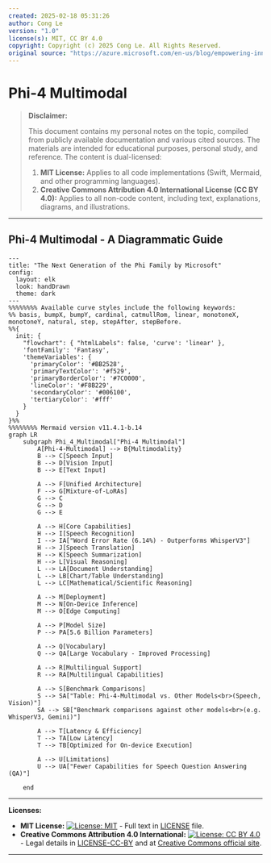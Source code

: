 ```yaml
---
created: 2025-02-18 05:31:26
author: Cong Le
version: "1.0"
license(s): MIT, CC BY 4.0
copyright: Copyright (c) 2025 Cong Le. All Rights Reserved.
original source: "https://azure.microsoft.com/en-us/blog/empowering-innovation-the-next-generation-of-the-phi-family/"
---
```





# Phi-4 Multimodal
> **Disclaimer:**
>
> This document contains my personal notes on the topic,
> compiled from publicly available documentation and various cited sources.
> The materials are intended for educational purposes, personal study, and reference.
> The content is dual-licensed:
> 1. **MIT License:** Applies to all code implementations (Swift, Mermaid, and other programming languages).
> 2. **Creative Commons Attribution 4.0 International License (CC BY 4.0):** Applies to all non-code content, including text, explanations, diagrams, and illustrations.
---

## Phi-4 Multimodal - A Diagrammatic Guide


```mermaid
---
title: "The Next Generation of the Phi Family by Microsoft"
config:
  layout: elk
  look: handDrawn
  theme: dark
---
%%%%%%%% Available curve styles include the following keywords:
%% basis, bumpX, bumpY, cardinal, catmullRom, linear, monotoneX, monotoneY, natural, step, stepAfter, stepBefore.
%%{
  init: {
    "flowchart": { "htmlLabels": false, 'curve': 'linear' },
    'fontFamily': 'Fantasy',
    'themeVariables': {
      'primaryColor': '#BB2528',
      'primaryTextColor': '#f529',
      'primaryBorderColor': '#7C0000',
      'lineColor': '#F8B229',
      'secondaryColor': '#006100',
      'tertiaryColor': '#fff'
    }
  }
}%%
%%%%%%%% Mermaid version v11.4.1-b.14
graph LR
    subgraph Phi_4_Multimodal["Phi-4 Multimodal"]
        A[Phi-4-Multimodal] --> B{Multimodality}
        B --> C[Speech Input]
        B --> D[Vision Input]
        B --> E[Text Input]
        
        A --> F[Unified Architecture]
        F --> G[Mixture-of-LoRAs]
        G --> C
        G --> D
        G --> E
        
        A --> H[Core Capabilities]
        H --> I[Speech Recognition]
        I --> IA["Word Error Rate (6.14%) - Outperforms WhisperV3"]
        H --> J[Speech Translation]
        H --> K[Speech Summarization]
        H --> L[Visual Reasoning]
        L --> LA[Document Understanding]
        L --> LB[Chart/Table Understanding]
        L --> LC[Mathematical/Scientific Reasoning]

        A --> M[Deployment]
        M --> N[On-Device Inference]
        M --> O[Edge Computing]

        A --> P[Model Size]
        P --> PA[5.6 Billion Parameters]
        
        A --> Q[Vocabulary]
        Q --> QA[Large Vocabulary - Improved Processing]
        
        A --> R[Multilingual Support]
        R --> RA[Multilingual Capabilities]
        
        A --> S[Benchmark Comparisons]
        S --> SA["Table: Phi-4-Multimodal vs. Other Models<br>(Speech, Vision)"]
        SA --> SB["Benchmark comparisons against other models<br>(e.g. WhisperV3, Gemini)"]
    
        A --> T[Latency & Efficiency]
        T --> TA[Low Latency]
        T --> TB[Optimized for On-device Execution]
        
        A --> U[Limitations]
        U --> UA["Fewer Capabilities for Speech Question Answering (QA)"]

    end

```



---
**Licenses:**

- **MIT License:**  [![License: MIT](https://img.shields.io/badge/License-MIT-yellow.svg)](LICENSE) - Full text in [LICENSE](LICENSE) file.
- **Creative Commons Attribution 4.0 International:** [![License: CC BY 4.0](https://licensebuttons.net/l/by/4.0/88x31.png)](LICENSE-CC-BY) - Legal details in [LICENSE-CC-BY](LICENSE-CC-BY) and at [Creative Commons official site](http://creativecommons.org/licenses/by/4.0/).

---